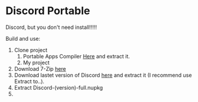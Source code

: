 # Discord Portable
Discord, but you don't need install!!!!! 



Build and use:
  1. Clone project
      1. Portable Apps Compiler [Here](https://github.com/daemondevin/pac-man/releases/download/v2.1-dev/PortableAppsCompiler.7z) and extract it.
      2. My project
  2. Download 7-Zip [here](https://www.7-zip.org/download.html)
  3. Download lastet version of Discord [here](https://discord.com/api/download?platform=win) and extract it (I recommend use Extract to..).
  4. Extract Discord-(version)-full.nupkg
  5. 
    
